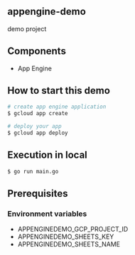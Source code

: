## appengine-demo

demo project

## Components

- App Engine

## How to start this demo

```sh
# create app engine application
$ gcloud app create

# deploy your app
$ gcloud app deploy
```

## Execution in local

```sh
$ go run main.go
```

## Prerequisites

### Environment variables

- APPENGINEDEMO_GCP_PROJECT_ID
- APPENGINEDEMO_SHEETS_KEY
- APPENGINEDEMO_SHEETS_NAME